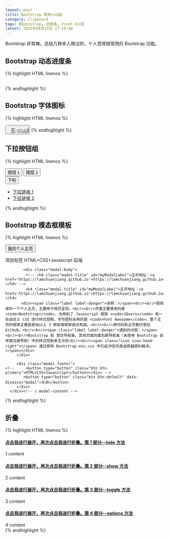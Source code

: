 ```yaml
---
layout: post
title: Bootstrap 常用小功能
category: Clipboard
tags: [Bootstrap, 进度条, Front-End]
latest: 2015年08月15日 17:19:48
---
```


Bootstrap 非常棒。总结几种本人用过的，个人觉得很常用的 Bootstrap 功能。

Bootstrap 动态进度条
-

{% highlight HTML linenos %}
<div class="progress progress-striped">
<div class="progress-bar progress-bar-success" role="progressbar" aria-valuenow="60" aria-valuemin="0" aria-valuemax="100" style="width: 5%;"></div>
<div class="progress-bar progress-bar-info" role="progressbar" aria-valuenow="60" aria-valuemin="0" aria-valuemax="100" 	style="width: 10%;"></div>
<div class="progress-bar progress-bar-warning active" role="progressbar" aria-valuenow="60" aria-valuemin="0" aria-valuemax="100" style="width: 15%;"></div></div><br>
{% endhighlight %}

Bootstrap 字体图标
-
{% highlight HTML linenos %}
<link rel="stylesheet" href="./css/bootstrap.min.css">
<script src="./js/jquery-2.1.4.min.js"></script>
<script src="./js/bootstrap.min.js"></script>

<button type="button" class="btn btn-primary btn-lg" style="text-shadow: black 5px 3px 3px;font-size: 20px;color: rgb(255,255,255);">
<span class="icon icon-envelope"></span>&nbsp;E-mail</button>
{% endhighlight %}

下拉按钮组
-

{% highlight HTML linenos %}
<div class="btn-group">
  <button type="button" class="btn btn-default">按钮 1</button>
  <button type="button" class="btn btn-default">按钮 2</button>

  <div class="btn-group">
    <button type="button" class="btn btn-default dropdown-toggle" 
      data-toggle="dropdown">
      下列
      <span class="caret"></span>
    </button>
    <ul class="dropdown-menu">
      <li><a href="#">下拉链接 1</a></li>
      <li><a href="#">下拉链接 2</a></li>
    </ul>
  </div>
</div>
{% endhighlight %}

Bootstrap 模态框模板
-

{% highlight HTML linenos %}
<!-- 按钮触发模态框 -->
<button class="btn btn-primary btn-lg" data-toggle="modal" data-target="#myModal">我的个人主页</button>
<!-- 模态框（Modal） -->
<div class="modal fade" id="myModal" tabindex="-1" role="dialog" 
   aria-labelledby="myModalLabel" aria-hidden="true">
   <div class="modal-dialog">
      <div class="modal-content">
         <div class="modal-header">
            <!-- <button type="button" class="close" data-dismiss="modal" aria-hidden="true">&times;</button> -->
			<span class="label label-default">项目标签</span>&nbsp<span class="label label-warning">HTML+CSS+Javascript</span>&nbsp<span class="label label-success">前端</span></div>

			<div class="modal-body">
			 <!-- <h4 class="modal-title" id="myModalLabel">主页地址：<a href='https://lamchuanjiang.github.io'>https://lamchuanjiang.github.io</a></h4> -->
			 <h4 class="modal-title" id="myModalLabel">主页地址：<a href='https://lamchuanjiang.github.io'>https://lamchuanjiang.github.io</a></h4>
           <div><span class="label label-danger">说明：</span><br/><br/>很简单的一个个人主页，主要用于简历呈现。<br/><br/>页面主要使用的是 <code>Bootstrap</code>，也用到了 Javascript 框架 <code>JQuery</code> 和一些自定义 CSS 进行样式控制，字符图标采用的是 <code>Font Awesome</code>。整个主页的框架主要就是由以上 3 种前端框架组合构成。<br/><br/>源代码和主页都托管在 GitHub。<br/><br/><span class="label label-danger">遇到的问题：</span><br/><br/>Bootstrap 和 首页导航条、其他页面的面包屑导航条（未使用 Bootstrap 自带面包屑导航）中的样式控制发生冲突<br/><br/><span class="icon icon-hand-right"></span> 通过修改 Bootstrap.min.css 中引起冲突的类选择器顺利解决。</span></div>
         </div>

         <div class="modal-footer">
	<!-- 	 <button type="button" class="btn btn-primary">HTML+CSS+Javascript</button></div> -->
            <button type="button" class="btn btn-default" data-dismiss="modal">关闭</button>
         </div>
      </div><!-- /.modal-content -->
</div><!-- /.modal -->
</div>
{% endhighlight %}

折叠
-

{% highlight HTML linenos %}
<script src="./js/jquery-2.1.4.min.js"></script>
<script src="./js/bootstrap.min.js"></script>
<script type="text/javascript">
	$(function () { $('#collapseFour').collapse({
	toggle: false
	})});
	$(function () { $('#collapseTwo').collapse('show')});
	$(function () { $('#collapseThree').collapse('toggle')});
	$(function () { $('#collapseOne').collapse('hide')});
</script>

<div class="panel-group" id="accordion">
<div class="panel panel-default">
<div class="panel-heading">
<h4 class="panel-title">
<a data-toggle="collapse" data-parent="#accordion" href="#collapseOne">点击我进行展开，再次点击我进行折叠。第 1 部分--hide 方法</a></h4></div>

<div id="collapseOne" class="panel-collapse collapse in">
<div class="panel-body">1 content</div></div></div>

<div class="panel panel-success">
<div class="panel-heading">
<h4 class="panel-title">
<a data-toggle="collapse" data-parent="#accordion" href="#collapseTwo">点击我进行展开，再次点击我进行折叠。第 2 部分--show 方法</a></h4></div>

<div id="collapseTwo" class="panel-collapse collapse">
<div class="panel-body">2 content</div></div></div>

<div class="panel panel-info">
<div class="panel-heading">
<h4 class="panel-title">
<a data-toggle="collapse" data-parent="#accordion" href="#collapseThree">点击我进行展开，再次点击我进行折叠。第 3 部分--toggle 方法</a></h4></div>

<div id="collapseThree" class="panel-collapse collapse">
<div class="panel-body">3 content</div></div></div>

<div class="panel panel-warning">
<div class="panel-heading">
<h4 class="panel-title">
<a data-toggle="collapse" data-parent="#accordion" href="#collapseFour">点击我进行展开，再次点击我进行折叠。第 4 部分--options 方法</a></h4></div>

<div id="collapseFour" class="panel-collapse collapse">
<div class="panel-body">4 content</div></div></div></div>
{% endhighlight %}